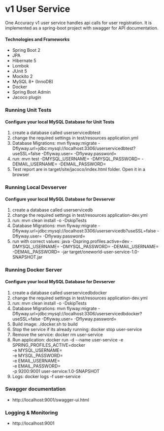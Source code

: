 # v1 User Service

One Accuracy v1 user service handles api calls for user registration. It is implemented as a spring-boot project with swagger for API documentation.

#### Technologies and Frameworks

* Spring Boot 2
* JPA
* Hibernate 5 
* Lombok
* JUnit 5
* Mockito 2
* MySQL 8+ (InnoDB)
* Docker
* Spring Boot Admin
* Jacoco plugin

### Running Unit Tests
#### Configure your local MySQL Database for Unit Tests
1. create a database called userservicedbtest
2. change the required settings in test/resources application.yml
3. Database Migrations: mvn flyway:migrate -Dflyway.url=jdbc:mysql://localhost:3306/userservicedbtest?useSSL=false -Dflyway.user= -Dflyway.password=
4. run: mvn test -DMYSQL_USERNAME= -DMYSQL_PASSWORD= -DEMAIL_USERNAME= -DEMAIL_PASSWORD=
5. Test report are in target/site/jacoco/index.html folder. Open it in a browser


### Running Local Devserver
#### Configure your local MySQL Database for Devserver
1. create a database called userservicedb
2. change the required settings in test/resources application-dev.yml
3. run: mvn clean install -o -DskipTests
4. Database Migrations: mvn flyway:migrate -Dflyway.url=jdbc:mysql://localhost:3306/userservicedb?useSSL=false -Dflyway.user= -Dflyway.password=   
5. run with correct values: java  -Dspring.profiles.active=dev -DMYSQL_USERNAME= -DMYSQL_PASSWORD= -DEMAIL_USERNAME= -DEMAIL_PASSWORD= -jar target/oneworld-user-service-1.0-SNAPSHOT.jar


### Running Docker Server
#### Configure your local MySQL Database for Devserver
1. create a database called userservicedbdocker
2. change the required settings in test/resources application-dev.yml
3. run: mvn clean install -o -DskipTests
4. Database Migrations: mvn flyway:migrate -Dflyway.url=jdbc:mysql://localhost:3306/userservicedbdocker?useSSL=false -Dflyway.user= -Dflyway.password=
5. Build image: ./docker.sh to build
6. Stop the service if its already running: docker stop user-service
7. Remove the service: docker rm user-service
8. Run application: docker run -d --name user-service -e SPRING_PROFILES_ACTIVE=docker \
   -e MYSQL_USERNAME= \
   -e MYSQL_PASSWORD= \
   -e EMAIL_USERNAME= \
   -e EMAIL_PASSWORD= \
   -p 9200:9001 user-service:1.0-SNAPSHOT
9. Logs: docker logs -f user-service


### Swagger documentation
* http://localhost:9001/swagger-ui.html

### Logging & Monitoring
* http://localhost:9001
